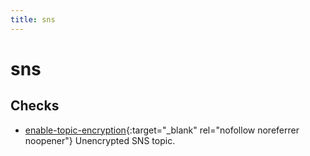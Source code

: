 ```yaml
---
title: sns
---
```


# sns

## Checks


- [enable-topic-encryption](enable-topic-encryption){:target="_blank" rel="nofollow noreferrer noopener"} Unencrypted SNS topic.



